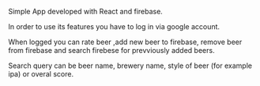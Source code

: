 Simple App developed with React and firebase. 

In order to use its features you have to log in via google account.

When logged you can rate beer ,add new beer to firebase, remove beer from firebase
and search firebese for prevviously added beers.

Search query can be beer name, brewery name, style of beer (for example ipa) or overal score.


